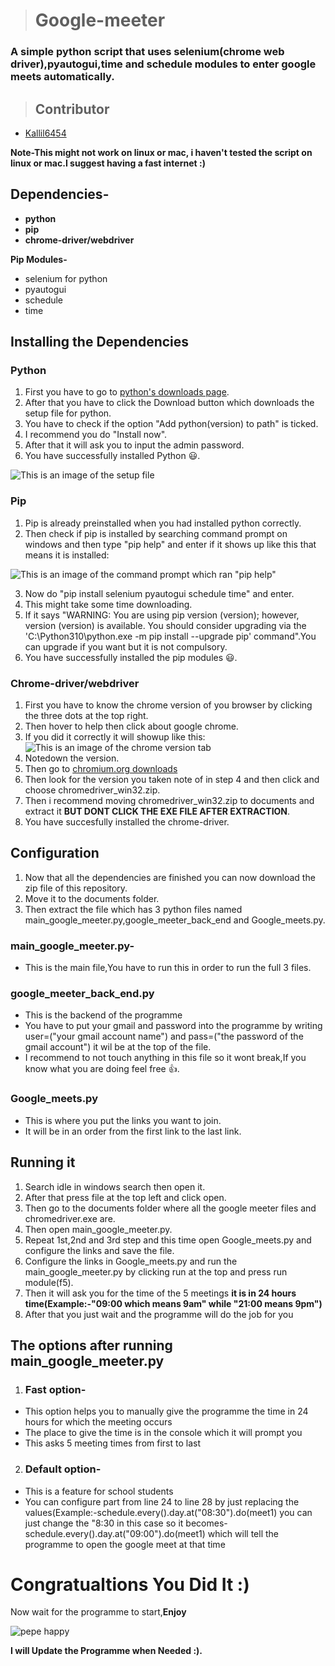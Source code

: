 > # **Google-meeter**
### A simple python script that uses selenium(chrome web driver),pyautogui,time and schedule modules to enter google meets automatically.

> ## **Contributor**
- [Kallil6454](https://github.com/Kallil6454)

**Note-This might not work on linux or mac, i haven't tested the script on linux or mac.I suggest having a fast internet :)**

## Dependencies- <br />
- **python** <br />
- **pip** <br />
- **chrome-driver/webdriver**

**Pip Modules-** <br />
- selenium for python <br />
- pyautogui <br />
- schedule <br />
- time <br />

## Installing the Dependencies

### **Python**
1. First you have to go to [python's downloads page](https://www.python.org/downloads/).
2. After that you have to click the Download button which downloads the setup file for python.
3. You have to check if the option "Add python(version) to path" is ticked.
4. I recommend you do "Install now".
5. After that it will ask you to input the admin password.
6. You have successfully installed Python 😃.

![This is an image of the setup file](https://docs.python.org/3/_images/win_installer.png)

### **Pip**
1. Pip is already preinstalled when you had installed python correctly.
2. Then check if pip is installed by searching command prompt on windows and then type "pip help" and enter if it shows up like this that means it is installed:

![This is an image of the command prompt which ran "pip help"](https://phoenixnap.com/kb/wp-content/uploads/2021/06/pip-help-command.png)

3. Now do "pip install selenium pyautogui schedule time" and enter.
4. This might take some time downloading.
5. If it says "WARNING: You are using pip version (version); however, version (version) is available.
You should consider upgrading via the 'C:\Python310\python.exe -m pip install --upgrade pip' command".You can upgrade if you want but it is not compulsory.
6. You have successfully installed the pip modules 😃.

### **Chrome-driver/webdriver**
1. First you have to know the chrome version of you browser by clicking the three dots at the top right.
2. Then hover to help then click about google chrome.
3. If you did it correctly it will showup like this:
![This is an image of the chrome version tab](https://help.zenplanner.com/hc/article_attachments/360035466734/_a060ae9af573af5904eddb579d47c870__Image_2019-05-22_at_8.03.00_AM.png)
4. Notedown the version.
5. Then go to [chromium.org downloads](https://chromedriver.chromium.org/downloads)
6. Then look for the version you taken note of in step 4 and then click and choose chromedriver_win32.zip.
7. Then i recommend moving chromedriver_win32.zip to documents and extract it **BUT DONT CLICK THE EXE FILE AFTER EXTRACTION**.
8. You have succesfully installed the chrome-driver.

## Configuration
1. Now that all the dependencies are finished you can now download the zip file of this repository.
2. Move it to the documents folder.
3. Then extract the file which has 3 python files named main_google_meeter.py,google_meeter_back_end and Google_meets.py.

### main_google_meeter.py-
- This is the main file,You have to run this in order to run the full 3 files.

### google_meeter_back_end.py
- This is the backend of the programme
- You have to put your gmail and password into the programme by writing user=("your gmail account name") and pass=("the password of the gmail account") it wil be at the top of the file.
- I recommend to not touch anything in this file so it wont break,If you know what you are doing feel free 👍.

### Google_meets.py
- This is where you put the links you want to join.
- It will be in an order from the first link to the last link.

## Running it
1. Search idle in windows search then open it.
2. After that press file at the top left and click open.
3. Then go to the documents folder where all the google meeter files and chromedriver.exe are.
4. Then open main_google_meeter.py.
5. Repeat 1st,2nd and 3rd step and this time open Google_meets.py and configure the links and save the file.
6. Configure the links in Google_meets.py and run the main_google_meeter.py by clicking run at the top and press run module(f5).
7. Then it will ask you for the time of the 5 meetings **it is in 24 hours time(Example:-"09:00 which means 9am" while "21:00 means 9pm")**
9. After that you just wait and the programme will do the job for you

## **The options after running main_google_meeter.py**
1. ### Fast option-
- This option helps you to manually give the programme the time in 24 hours for which the meeting occurs
- The place to give the time is in the console which it will prompt you
- This asks 5 meeting times from first to last
2. ### Default option-
- This is a feature for school students 
- You can configure part from line 24 to line 28 by just replacing the values(Example:-schedule.every().day.at("08:30").do(meet1) you can just change the "8:30 in this case so it becomes-schedule.every().day.at("09:00").do(meet1) which will tell the programme to open the google meet at that time


# Congratualtions You Did It :) 
Now wait for the programme to start,**Enjoy**

![pepe happy](https://i.kym-cdn.com/photos/images/original/002/122/095/1b8.png)

**I will Update the Programme when Needed :).**
